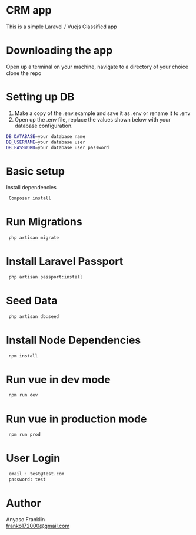 # CRM app
This is a simple Laravel / Vuejs Classified app

# Downloading the app
Open up a terminal on your machine, navigate to a directory of your choice clone the repo


# Setting up DB
1. Make a copy of the .env.example and save it as .env or rename it to .env
2. Open up the .env file, replace the values shown below with your database configuration.
```bash
DB_DATABASE=your database name
DB_USERNAME=your database user
DB_PASSWORD=your database user password

```

# Basic setup
Install dependencies
```bash
 Composer install
```
# Run Migrations
```bash
 php artisan migrate
```
# Install Laravel Passport

```bash
 php artisan passport:install
```
# Seed Data
```bash
 php artisan db:seed
```
# Install Node Dependencies
```bash
 npm install
```
# Run vue in dev mode
```bash
 npm run dev
```
# Run vue in production mode
```bash
 npm run prod
```

# User Login
```bash
 email : test@test.com
 password: test
``` 

# Author
Anyaso Franklin <br />
franko172000@gmail.com



